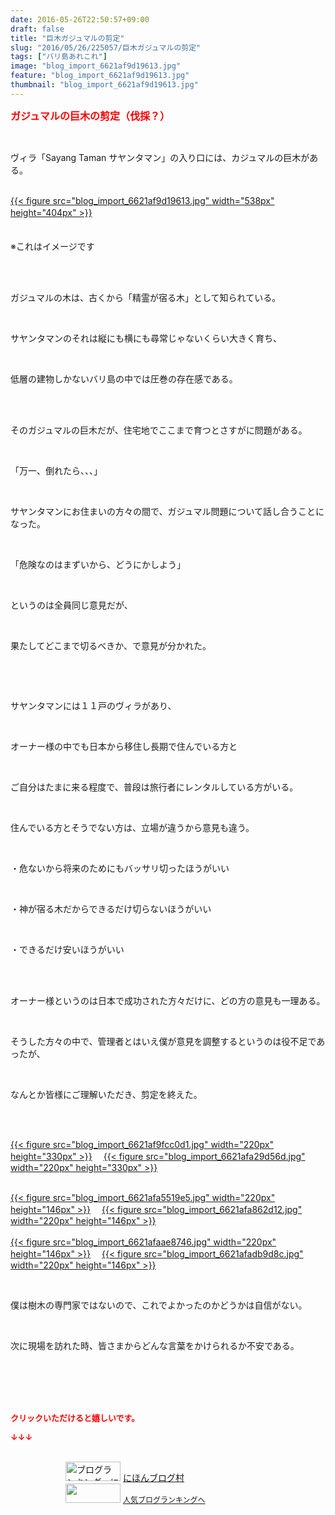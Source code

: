 ```yaml
---
date: 2016-05-26T22:50:57+09:00
draft: false
title: "巨木ガジュマルの剪定"
slug: "2016/05/26/225057/巨木ガジュマルの剪定"
tags: ["バリ島あれこれ"]
image: "blog_import_6621af9d19613.jpg"
feature: "blog_import_6621af9d19613.jpg"
thumbnail: "blog_import_6621af9d19613.jpg"
---
```

<p><font color="#ff0000" size="3"><strong>ガジュマルの巨木の剪定（伐採？）</strong></font></p><br/><p>ヴィラ「Sayang Taman サヤンタマン」の入り口には、カジュマルの巨木がある。</p><p><br/><a href="blog_import_6621af9e2f0c2.jpg">{{< figure src="blog_import_6621af9d19613.jpg" width="538px" height="404px" >}}</a> 　　　　　　　　　　　　　　　　　　　　　　　　　　　　　　　　　　　　　　　　　　　　　　　　　　　　　　　　　　　　　　　　　　　　　　　</p><p>　　　　　　　　　　　　　　　　　　　　　　　　　　　　　　　　　　　　　　　　　　　　　※これはイメージです</p><br/><br/><p>ガジュマルの木は、古くから「精霊が宿る木」として知られている。</p><br/><p>サヤンタマンのそれは縦にも横にも尋常じゃないくらい大きく育ち、</p><br/><p>低層の建物しかないバリ島の中では圧巻の存在感である。</p><br/><br/><p>そのガジュマルの巨木だが、住宅地でここまで育つとさすがに問題がある。</p><br/><p>「万一、倒れたら、、、」</p><br/><p>サヤンタマンにお住まいの方々の間で、ガジュマル問題について話し合うことになった。</p><br/><p>「危険なのはまずいから、どうにかしよう」</p><br/><p>というのは全員同じ意見だが、</p><br/><p>果たしてどこまで切るべきか、で意見が分かれた。</p><br/><p><br/></p><p>サヤンタマンには１１戸のヴィラがあり、</p><br/><p>オーナー様の中でも日本から移住し長期で住んでいる方と</p><br/><p>ご自分はたまに来る程度で、普段は旅行者にレンタルしている方がいる。</p><br/><p>住んでいる方とそうでない方は、立場が違うから意見も違う。</p><br/><p>・危ないから将来のためにもバッサリ切ったほうがいい</p><br/><p>・神が宿る木だからできるだけ切らないほうがいい</p><br/><p>・できるだけ安いほうがいい</p><br/><br/><p>オーナー様というのは日本で成功された方々だけに、どの方の意見も一理ある。</p><br/><p>そうした方々の中で、管理者とはいえ僕が意見を調整するというのは役不足であったが、</p><br/><p>なんとか皆様にご理解いただき、剪定を終えた。</p><br/><br/><p><a href="blog_import_6621afa13a590.jpg">{{< figure src="blog_import_6621af9fcc0d1.jpg" width="220px" height="330px" >}}</a> 　<a href="blog_import_6621afa40392e.jpg">{{< figure src="blog_import_6621afa29d56d.jpg" width="220px" height="330px" >}}</a> </p><p><br/><a href="blog_import_6621afa6aa3a2.jpg">{{< figure src="blog_import_6621afa5519e5.jpg" width="220px" height="146px" >}}</a> 　<a href="blog_import_6621afa9b2b59.jpg">{{< figure src="blog_import_6621afa862d12.jpg" width="220px" height="146px" >}}</a> <br/><br/><a href="blog_import_6621afac44dce.jpg">{{< figure src="blog_import_6621afaae8746.jpg" width="220px" height="146px" >}}</a> 　<a href="blog_import_6621afaf63a43.jpg">{{< figure src="blog_import_6621afadb9d8c.jpg" width="220px" height="146px" >}}</a> <br/></p><br/><p>僕は樹木の専門家ではないので、これでよかったのかどうかは自信がない。</p><br/><p>次に現場を訪れた時、皆さまからどんな言葉をかけられるか不安である。</p><br/><br/><br/><br/><p><font color="#ff0000" size="2"><strong>クリックいただけると嬉しいです。<br/></strong></font></p><p><font color="#ff0000" size="2"><strong>↓↓↓</strong></font></p><p><br/><a href="ranking.html" target="_blank"><img border="0" alt="ブログランキング・にほんブログ村へ" src="data:image/svg+xml;charset=utf-8,%3Csvg%20xmlns%3D%22http%3A%2F%2Fwww.w3.org%2F2000%2Fsvg%22%20title%3D%22Placeholder%20for%20Images%22%20role%3D%22presentation%22%20viewBox%3D%220%200%2088%2031%22%20%2F%3E" width="88" height="31" data-src="https://img-proxy.blog-video.jp/images?url=http%3A%2F%2Fwww.blogmura.com%2Fimg%2Fwww88_31.gif" style="aspect-ratio: auto 88 / 31;"/><noscript><img border="0" alt="ブログランキング・にほんブログ村へ" src="https://img-proxy.blog-video.jp/images?url=http%3A%2F%2Fwww.blogmura.com%2Fimg%2Fwww88_31.gif" width="88" height="31"></noscript></a> <a href="ranking.html" target="_blank">にほんブログ村</a> <br/><a title="人気ブログランキングへ" href="link.php?1804582"><img border="0" src="data:image/svg+xml;charset=utf-8,%3Csvg%20xmlns%3D%22http%3A%2F%2Fwww.w3.org%2F2000%2Fsvg%22%20title%3D%22Placeholder%20for%20Images%22%20role%3D%22presentation%22%20viewBox%3D%220%200%2088%2031%22%20%2F%3E" width="88" height="31" data-src="https://blog.with2.net/img/banner/banner_22.gif" style="aspect-ratio: auto 88 / 31;"/><noscript><img border="0" src="https://blog.with2.net/img/banner/banner_22.gif" width="88" height="31"></noscript></a> <a style="FONT-SIZE: 12px" href="link.php?1804582">人気ブログランキングへ</a> </p>

